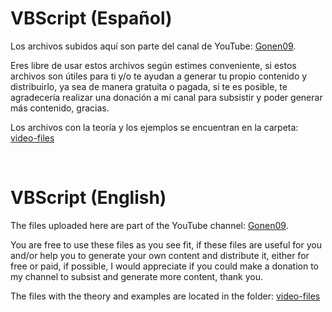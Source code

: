 # VBScript (Español)

Los archivos subidos aquí son parte del canal de YouTube: [Gonen09](https://www.youtube.com/channel/UCSN7Y40xT3WLqRSwqTB_0vg).

Eres libre de usar estos archivos según estimes conveniente, si estos archivos son útiles para ti y/o te ayudan a generar tu propio contenido y distribuirlo, ya sea de manera gratuita o pagada, si te es posible, te agradecería realizar una donación a mi canal para subsistir y poder generar más contenido, gracias.

Los archivos con la teoría y los ejemplos se encuentran en la carpeta: [video-files](https://github.com/Gonen09/VBScript/tree/main/video-files)

&nbsp;
&nbsp;

# VBScript (English)

The files uploaded here are part of the YouTube channel: [Gonen09](https://www.youtube.com/channel/UCSN7Y40xT3WLqRSwqTB_0vg).

You are free to use these files as you see fit, if these files are useful for you and/or help you to generate your own content and distribute it, either for free or paid, if possible, I would appreciate if you could make a donation to my channel to subsist and generate more content, thank you.

The files with the theory and examples are located in the folder: [video-files](https://github.com/Gonen09/VBScript/tree/main/video-files)